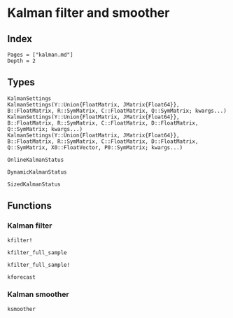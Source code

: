 # Kalman filter and smoother

## Index

```@index
Pages = ["kalman.md"]
Depth = 2
```

## Types

```@docs
KalmanSettings
KalmanSettings(Y::Union{FloatMatrix, JMatrix{Float64}}, B::FloatMatrix, R::SymMatrix, C::FloatMatrix, Q::SymMatrix; kwargs...)
KalmanSettings(Y::Union{FloatMatrix, JMatrix{Float64}}, B::FloatMatrix, R::SymMatrix, C::FloatMatrix, D::FloatMatrix, Q::SymMatrix; kwargs...)
KalmanSettings(Y::Union{FloatMatrix, JMatrix{Float64}}, B::FloatMatrix, R::SymMatrix, C::FloatMatrix, D::FloatMatrix, Q::SymMatrix, X0::FloatVector, P0::SymMatrix; kwargs...)
```

```@docs
OnlineKalmanStatus
```

```@docs
DynamicKalmanStatus
```

```@docs
SizedKalmanStatus
```

## Functions

### Kalman filter

```@docs
kfilter!
```

```@docs
kfilter_full_sample
```

```@docs
kfilter_full_sample!
```

```@docs
kforecast
```

### Kalman smoother

```@docs
ksmoother
```